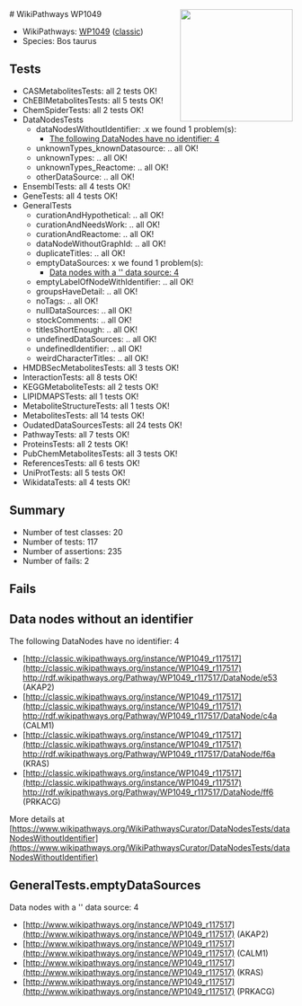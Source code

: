 <img style="float: right; width: 200px" src="https://upload.wikimedia.org/wikipedia/commons/thumb/8/83/Wplogo_with_text_500.png/640px-Wplogo_with_text_500.png" />
# WikiPathways WP1049

* WikiPathways: [WP1049](https://wikipathways.org/pathways/WP1049) ([classic](https://classic.wikipathways.org/instance/WP1049))
* Species: Bos taurus
## Tests
* CASMetabolitesTests: all 2 tests OK!
* ChEBIMetabolitesTests: all 5 tests OK!
* ChemSpiderTests: all 2 tests OK!
* DataNodesTests
    * dataNodesWithoutIdentifier: .x we found 1 problem(s):
        * [The following DataNodes have no identifier: 4](#d2d32fa3)
    * unknownTypes_knownDatasource: .. all OK!
    * unknownTypes: .. all OK!
    * unknownTypes_Reactome: .. all OK!
    * otherDataSource: .. all OK!
* EnsemblTests: all 4 tests OK!
* GeneTests: all 4 tests OK!
* GeneralTests
    * curationAndHypothetical: .. all OK!
    * curationAndNeedsWork: .. all OK!
    * curationAndReactome: .. all OK!
    * dataNodeWithoutGraphId: .. all OK!
    * duplicateTitles: .. all OK!
    * emptyDataSources: x we found 1 problem(s):
        * [Data nodes with a '' data source: 4](#3d121fcf)
    * emptyLabelOfNodeWithIdentifier: .. all OK!
    * groupsHaveDetail: .. all OK!
    * noTags: .. all OK!
    * nullDataSources: .. all OK!
    * stockComments: .. all OK!
    * titlesShortEnough: .. all OK!
    * undefinedDataSources: .. all OK!
    * undefinedIdentifier: .. all OK!
    * weirdCharacterTitles: .. all OK!
* HMDBSecMetabolitesTests: all 3 tests OK!
* InteractionTests: all 8 tests OK!
* KEGGMetaboliteTests: all 2 tests OK!
* LIPIDMAPSTests: all 1 tests OK!
* MetaboliteStructureTests: all 1 tests OK!
* MetabolitesTests: all 14 tests OK!
* OudatedDataSourcesTests: all 24 tests OK!
* PathwayTests: all 7 tests OK!
* ProteinsTests: all 2 tests OK!
* PubChemMetabolitesTests: all 3 tests OK!
* ReferencesTests: all 6 tests OK!
* UniProtTests: all 5 tests OK!
* WikidataTests: all 4 tests OK!


## Summary

* Number of test classes: 20
* Number of tests: 117
* Number of assertions: 235
* Number of fails: 2

## Fails

<a name="d2d32fa3" />

## Data nodes without an identifier

The following DataNodes have no identifier: 4

* [http://classic.wikipathways.org/instance/WP1049_r117517](http://classic.wikipathways.org/instance/WP1049_r117517) http://rdf.wikipathways.org/Pathway/WP1049_r117517/DataNode/e53 (AKAP2)
* [http://classic.wikipathways.org/instance/WP1049_r117517](http://classic.wikipathways.org/instance/WP1049_r117517) http://rdf.wikipathways.org/Pathway/WP1049_r117517/DataNode/c4a (CALM1)
* [http://classic.wikipathways.org/instance/WP1049_r117517](http://classic.wikipathways.org/instance/WP1049_r117517) http://rdf.wikipathways.org/Pathway/WP1049_r117517/DataNode/f6a (KRAS)
* [http://classic.wikipathways.org/instance/WP1049_r117517](http://classic.wikipathways.org/instance/WP1049_r117517) http://rdf.wikipathways.org/Pathway/WP1049_r117517/DataNode/ff6 (PRKACG)


More details at [https://www.wikipathways.org/WikiPathwaysCurator/DataNodesTests/dataNodesWithoutIdentifier](https://www.wikipathways.org/WikiPathwaysCurator/DataNodesTests/dataNodesWithoutIdentifier)

<a name="3d121fcf" />

## GeneralTests.emptyDataSources

Data nodes with a '' data source: 4

* [http://www.wikipathways.org/instance/WP1049_r117517](http://www.wikipathways.org/instance/WP1049_r117517) (AKAP2)
* [http://www.wikipathways.org/instance/WP1049_r117517](http://www.wikipathways.org/instance/WP1049_r117517) (CALM1)
* [http://www.wikipathways.org/instance/WP1049_r117517](http://www.wikipathways.org/instance/WP1049_r117517) (KRAS)
* [http://www.wikipathways.org/instance/WP1049_r117517](http://www.wikipathways.org/instance/WP1049_r117517) (PRKACG)


